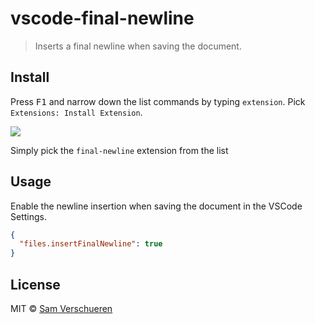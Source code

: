 # vscode-final-newline

> Inserts a final newline when saving the document.


## Install

Press <kbd>F1</kbd> and narrow down the list commands by typing `extension`. Pick `Extensions: Install Extension`.

![](https://github.com/SamVerschueren/vscode-linter-xo/raw/master/screenshot.png)

Simply pick the `final-newline` extension from the list

## Usage

Enable the newline insertion when saving the document in the VSCode Settings.

```json
{
  "files.insertFinalNewline": true
}
```

## License

MIT © [Sam Verschueren](http://github.com/SamVerschueren)
